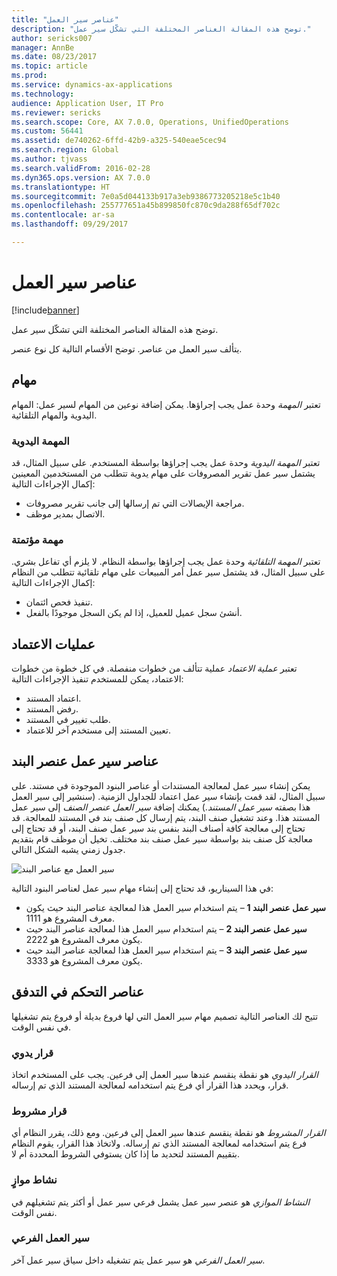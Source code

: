 ```yaml
---
title: "عناصر سير العمل"
description: "توضح هذه المقالة العناصر المختلفة التي تشكّل سير عمل."
author: sericks007
manager: AnnBe
ms.date: 08/23/2017
ms.topic: article
ms.prod: 
ms.service: dynamics-ax-applications
ms.technology: 
audience: Application User, IT Pro
ms.reviewer: sericks
ms.search.scope: Core, AX 7.0.0, Operations, UnifiedOperations
ms.custom: 56441
ms.assetid: de740262-6ffd-42b9-a325-540eae5cec94
ms.search.region: Global
ms.author: tjvass
ms.search.validFrom: 2016-02-28
ms.dyn365.ops.version: AX 7.0.0
ms.translationtype: HT
ms.sourcegitcommit: 7e0a5d044133b917a3eb9386773205218e5c1b40
ms.openlocfilehash: 255777651a45b899850fc870c9da288f65df702c
ms.contentlocale: ar-sa
ms.lasthandoff: 09/29/2017

---
```


# <a name="workflow-elements"></a>عناصر سير العمل

[!include[banner](../includes/banner.md)]


توضح هذه المقالة العناصر المختلفة التي تشكّل سير عمل.

يتألف سير العمل من عناصر. توضح الأقسام التالية كل نوع عنصر.

## <a name="tasks"></a>مهام
تعتبر *المهمة* وحدة عمل يجب إجراؤها. يمكن إضافة نوعين من المهام لسير عمل: المهام اليدوية والمهام التلقائية.

### <a name="manual-task"></a>المهمة اليدوية

تعتبر *المهمة اليدوية* وحدة عمل يجب إجراؤها بواسطة المستخدم. على سبيل المثال، قد يشتمل سير عمل تقرير المصروفات على مهام يدوية تتطلب من المستخدمين المعينين إكمال الإجراءات التالية:

-   مراجعة الإيصالات التي تم إرسالها إلى جانب تقرير مصروفات.
-   الاتصال بمدير موظف.

### <a name="automated-task"></a>مهمة مؤتمتة

تعتبر *المهمة التلقائية* وحدة عمل يجب إجراؤها بواسطة النظام. لا يلزم أي تفاعل بشري. على سبيل المثال، قد يشتمل سير عمل أمر المبيعات على مهام تلقائية تتطلب من النظام إكمال الإجراءات التالية:

-   تنفيذ فحص ائتمان.
-   أنشئ سجل عميل للعميل، إذا لم يكن السجل موجودًا بالفعل.

## <a name="approval-processes"></a>عمليات الاعتماد
تعتبر *عملية الاعتماد* عملية تتألف من خطوات منفصلة. في كل خطوة من خطوات الاعتماد، يمكن للمستخدم تنفيذ الإجراءات التالية:

-   اعتماد المستند.
-   رفض المستند.
-   طلب تغيير في المستند.
-   تعيين المستند إلى مستخدم آخر للاعتماد.

## <a name="lineitem-workflow-elements"></a>عناصر سير عمل عنصر البند
يمكن إنشاء سير عمل لمعالجة المستندات أو عناصر البنود الموجودة في مستند. على سبيل المثال، لقد قمت بإنشاء سير عمل اعتماد للجداول الزمنية. ‏‫(سنشير إلى سير العمل هذا بصفته *سير عمل المستند*.) يمكنك إضافة *‬‏‫سير العمل عنصر الصنف* إلى سير عمل المستند هذا.‬ وعند تشغيل صنف البند، يتم إرسال كل صنف بند في المستند للمعالجة. قد تحتاج إلى معالجة كافة أصناف البند بنفس بند سير عمل صنف البند، أو قد تحتاج إلى معالجة كل صنف بند بواسطة سير عمل صنف بند مختلف. تخيل أن موظف قام بتقديم جدول زمني يشبه الشكل التالي.

![سير العمل مع عناصر البند](./media/workflow_lineitemworkflow.gif) 

في هذا السيناريو، قد تحتاج إلى إنشاء مهام سير عمل لعناصر البنود التالية:

-   **سير عمل عنصر البند 1** – يتم استخدام سير العمل هذا لمعالجة عناصر البند حيث يكون معرف المشروع هو 1111.
-   **سير عمل عنصر البند 2** – يتم استخدام سير العمل هذا لمعالجة عناصر البند حيث يكون معرف المشروع هو 2222.
-   **سير عمل عنصر البند 3** – يتم استخدام سير العمل هذا لمعالجة عناصر البند حيث يكون معرف المشروع هو 3333.

## <a name="flowcontrol-elements"></a>عناصر التحكم في التدفق
تتيح لك العناصر التالية تصميم مهام سير العمل التي لها فروع بديلة أو فروع يتم تشغيلها في نفس الوقت.

### <a name="manual-decision"></a>قرار يدوي

*القرار اليدوي* هو نقطة ينقسم عندها سير العمل إلى فرعين. يجب على المستخدم اتخاذ قرار، ويحدد هذا القرار أي فرع يتم استخدامه لمعالجة المستند الذي تم إرساله.

### <a name="conditional-decision"></a>قرار مشروط

*القرار المشروط* هو نقطة ينقسم عندها سير العمل إلى فرعين. ومع ذلك، يقرر النظام أي فرع يتم استخدامه لمعالجة المستند الذي تم إرساله. ولاتخاذ هذا القرار، يقوم النظام بتقييم المستند لتحديد ما إذا كان يستوفي الشروط المحددة أم لا.

### <a name="parallel-activity"></a>نشاط موازٍ

*النشاط الموازي* هو عنصر سير عمل يشمل فرعي سير عمل أو أكثر يتم تشغيلهم في نفس الوقت.

### <a name="subworkflow"></a>سير العمل الفرعي

*سير العمل الفرعي* هو سير عمل يتم تشغيله داخل سياق سير عمل آخر.




